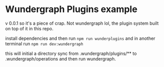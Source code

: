 # Wundergraph Plugins example
v 0.0.1 so it's a piece of crap. Not wundergraph lol, the plugin system built on top of it in this repo.

install dependencies and then run `npm run wunderplugins` and in another terminal run `npm run dev:wundergraph`

this will initial a directory sync from .wundergraph/plugins/** to .wundergraph/operations and then run wundergraph.

